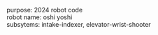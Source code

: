 purpose: 2024 robot code <Br>
robot name: oshi yoshi <Br>
subsytems: intake-indexer, elevator-wrist-shooter<Br>
